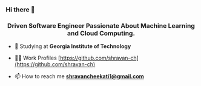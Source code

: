 ### Hi there 👋
<h3 align="center">Driven Software Engineer Passionate About Machine Learning and Cloud Computing.</h3>

- 🌱 Studying at **Georgia Institute of Technology**

- 👨‍💻 Work Profiles [https://github.com/shravan-ch](https://github.com/shravan-ch)

- 📫 How to reach me **shravancheekati1@gmail.com**

<!--
<h3 align="left">Connect with me:</h3>
<p align="left">
<a href="https://kaggle.com/https://www.kaggle.com/cheekati1" target="blank"><img align="center" src="https://raw.githubusercontent.com/rahuldkjain/github-profile-readme-generator/master/src/images/icons/Social/kaggle.svg" alt="https://www.kaggle.com/cheekati1" height="30" width="40" /></a>
</p>

**SCheekati/SCheekati** is a ✨ _special_ ✨ repository because its `README.md` (this file) appears on your GitHub profile.

Here are some ideas to get you started:

- 🔭 I’m currently working on ...
- 🌱 I’m currently learning ...
- 👯 I’m looking to collaborate on ...
- 🤔 I’m looking for help with ...
- 💬 Ask me about ...
- 📫 How to reach me: ...
- 😄 Pronouns: ...
- ⚡ Fun fact: ...
-->
